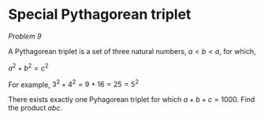 # Special Pythagorean triplet
*Problem 9*

A Pythagorean triplet is a set of three natural numbers, $a<b<a$, for which,

$a^2+b^2=c^2$

For example, $3^2+4^2=9+16=25=5^2$

There exists exactly one Pyhagorean triplet for which $a+b+c=1000$. Find the product $abc$.